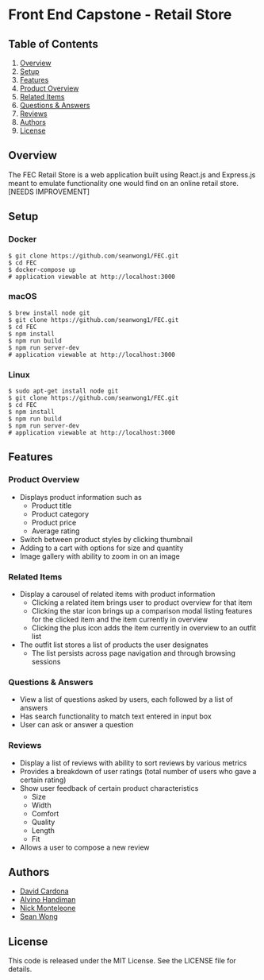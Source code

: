 # Front End Capstone - Retail Store

## Table of Contents
1. [Overview](#overview)
2. [Setup](#setup)
3. [Features](#features)
  1. [Product Overview](#product-overview)
  2. [Related Items](#related-items)
  3. [Questions & Answers](#questions--answers)
  4. [Reviews](#reviews)
4. [Authors](#authors)
5. [License](#license)

## Overview <a id='overview'></a>
The FEC Retail Store is a web application built using React.js and Express.js meant to emulate functionality one would find on an online retail store. [NEEDS IMPROVEMENT]

## Setup <a id='setup'></a>
### Docker
```
$ git clone https://github.com/seanwong1/FEC.git
$ cd FEC
$ docker-compose up
# application viewable at http://localhost:3000
```

### macOS
```
$ brew install node git
$ git clone https://github.com/seanwong1/FEC.git
$ cd FEC
$ npm install
$ npm run build
$ npm run server-dev
# application viewable at http://localhost:3000
```

### Linux
```
$ sudo apt-get install node git
$ git clone https://github.com/seanwong1/FEC.git
$ cd FEC
$ npm install
$ npm run build
$ npm run server-dev
# application viewable at http://localhost:3000
```

## Features <a id='features'></a>
### Product Overview <a id='product-overview'></a>
- Displays product information such as
  - Product title
  - Product category
  - Product price
  - Average rating
- Switch between product styles by clicking thumbnail
- Adding to a cart with options for size and quantity
- Image gallery with ability to zoom in on an image

### Related Items <a id='related-items'></a>
- Display a carousel of related items with product information
  - Clicking a related item brings user to product overview for that item
  - Clicking the star icon brings up a comparison modal listing features for the clicked item and the item currently in overview
  - Clicking the plus icon adds the item currently in overview to an outfit list
- The outfit list stores a list of products the user designates
  - The list persists across page navigation and through browsing sessions

### Questions & Answers <a id='questions-answers'></a>
- View a list of questions asked by users, each followed by a list of answers
- Has search functionality to match text entered in input box
- User can ask or answer a question

### Reviews <a id='reviews'></a>
- Display a list of reviews with ability to sort reviews by various metrics
- Provides a breakdown of user ratings (total number of users who gave a certain rating)
- Show user feedback of certain product characteristics
  - Size
  - Width
  - Comfort
  - Quality
  - Length
  - Fit
- Allows a user to compose a new review

## Authors <a id='authors'></a>
- [David Cardona](https://github.com/clothesTooLarge)
- [Alvino Handiman](https://github.com/alvinohandiman)
- [Nick Monteleone](https://github.com/Nickmont3)
- [Sean Wong](https://github.com/seanwong1)

## License <a id='license'></a>
This code is released under the MIT License. See the LICENSE file for details.